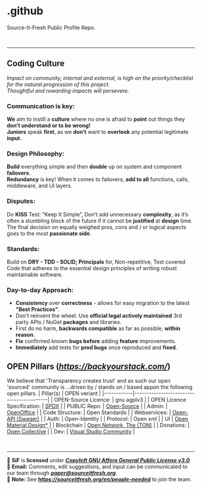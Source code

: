 # .github
Source-It-Fresh Public Profile Repo.

<br>

---

## Coding Culture 
_Impact on community, internal and external, is high on the priority/checklist for the natural progression of this project._<br>
_Thoughtful and rewarding impacts will persevere._

### Communication is key:
**We** aim to instill a **culture** where no one is afraid to **point** out things they **don’t understand or to be wrong!**<br>
**Juniors** speak **first**, as we **don’t** want to **overlook** any potential legitimate **input**.

### Design Philosophy:
**Build** everything simple and then **double** up on system and component **failovers**.<br>
**Redundancy** is key! When it comes to failovers, **add to all** functions, calls, middleware, and UI layers.

### Disputes:
Do **KISS** Test: “Keep It Simple”, Don’t add unnecessary **complexity**, as it’s often a stumbling block of the future if it cannot be **justified** at **design** time.<br>
The final decision on equally weighed pros, cons and / or logical aspects goes to the most **passionate side**.

### Standards:
Build on **DRY - TDD - SOLID; Principals** for, Non-repetitive, Test covered Code that adheres to the essential design principles of writing robust maintainable software.

### Day-to-day Approach:
* **Consistency** over **correctness** - allows for easy migration to the latest **"Best Practices"**.
* Don't reinvent the wheel. Use **official legal actively maintained** 3rd party APIs / NuGet **packages** and libraries.
* First do no harm, **backwards compatible** as far as possible, **within reason**.
* **Fix** confirmed known **bugs before** adding **feature** improvements.
* **Immediately** add tests for **prod bugs** once reproduced and **fixed**.

## OPEN Pillars (_**https://backyourstack.com/**_)
We believe that 'Transparency creates trust'  and as such our open 'sourced' community is ...driven by / stands on / based appon the following open pillars.
| Pillar(s)  | OPEN veriant                             |
|------------|------------------------------------------|
| OPEN-Source Licence:        | gnu agplv3              |
| OPEN Licence Specification: | [SPDX](https://spdx.org/licenses/) |
| PUBLIC Repo:                | [Open-Source](https://github.com/Source-It-Fresh/SiF-Public-Code-Repo) |
| Admin:                      | [OpenOffice](https://www.openoffice.org/) |
|	Code Structure:	            | Open Standards          |
| Webservices:                | [Open-API (Swager)](https://swagger.io/resources/open-api/) |
| Auth:                       | Open-Identity           |
| Protocol:                   | Open xml                |
| UI                          | [Open Material Design*](https://m3.material.io/) |
| Blockchain                  | [Open Network, The (TON)](https://ton.org/) |
|	Donations:	                | [Open Collective](https://opencollective.com/sourceitfresh) |
|	Dev:		                    | [Visual Studio Community](https://visualstudio.microsoft.com/vs/community/) |

<br>

---

:scroll: **SiF** is **licensed** under [_**Copyleft GNU Affero General Public License v3.0**_](https://www.gnu.org/licenses/agpl-3.0.en.html). <br>
:email: **Email:** Comments, edit suggestions, and input can be communicated to our team through [**_paper@sourceitfresh.org_**](mailto:paper@sourceitfresh.org?subject=SIF%20Paper%20Feedback). <br>
:handshake: **Note:** See _**https://sourceitfresh.org/en/people-needed**_ to join the team. <br>
